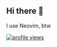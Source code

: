 ## Hi there 👋

I use Neovim, btw


<a href="https://github.com/Kot6603"><img alt="profile views" title="Website" src="https://komarev.com/ghpvc/?username=Kot6603&style=for-the-badge&label=PROFILE+VIEWS"/></a>

<!--
**Kot6603/Kot6603** is a ✨ _special_ ✨ repository because its `README.md` (this file) appears on your GitHub profile.

Here are some ideas to get you started:

- 🔭 I’m currently working on ...
- 🌱 I’m currently learning ...
- 👯 I’m looking to collaborate on ...
- 🤔 I’m looking for help with ...
- 💬 Ask me about ...
- 📫 How to reach me: ...
- 😄 Pronouns: ...
- ⚡ Fun fact: ...
-->
